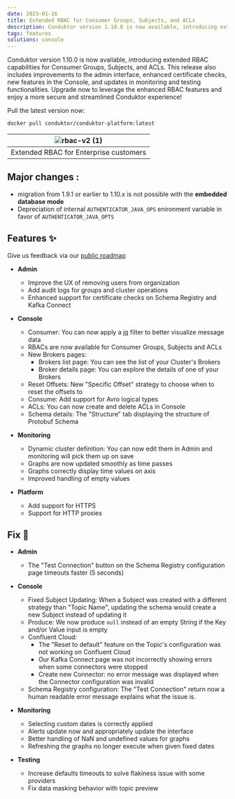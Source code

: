 ```yaml
---
date: 2023-01-16
title: Extended RBAC for Consumer Groups, Subjects, and ACLs
description: Conduktor version 1.10.0 is now available, introducing extended RBAC capabilities for Consumer Groups, Subjects, and ACLs.
tags: features
solutions: console
---
```


Conduktor version 1.10.0 is now available, introducing extended RBAC capabilities for Consumer Groups, Subjects, and ACLs. This release also includes improvements to the admin interface, enhanced certificate checks, new features in the Console, and updates in monitoring and testing functionalities. Upgrade now to leverage the enhanced RBAC features and enjoy a more secure and streamlined Conduktor experience!

Pull the latest version now:

```bash
docker pull conduktor/conduktor-platform:latest
```

| ![rbac-v2 (1)](https://user-images.githubusercontent.com/2573301/212745449-095511d5-0453-4fdf-8af2-c11fb5fb1de0.png) |
| :-: |
| Extended RBAC for Enterprise customers |

## Major changes :

- migration from 1.9.1 or earlier to 1.10.x is not possible with the **embedded database mode**
- Depreciation of internal `AUTHENTICATOR_JAVA_OPS` enironment variable in favor of `AUTHENTICATOR_JAVA_OPTS`

## Features ✨

Give us feedback via our [public roadmap](https://product.conduktor.help/)

- **Admin**

  - Improve the UX of removing users from organization
  - Add audit logs for groups and cluster operations
  - Enhanced support for certificate checks on Schema Registry and Kafka Connect

- **Console**

  - Consumer: You can now apply a [jq](https://stedolan.github.io/jq/) filter to better visualize message data
  - RBACs are now available for Consumer Groups, Subjects and ACLs
  - New Brokers pages:
    - Brokers list page: You can see the list of your Cluster's Brokers
    - Broker details page: You can explore the details of one of your Brokers
  - Reset Offsets: New "Specific Offset" strategy to choose when to reset the offsets to
  - Consume: Add support for Avro logical types
  - ACLs: You can now create and delete ACLs in Console
  - Schema details: The "Structure" tab displaying the structure of Protobuf Schema

- **Monitoring**

  - Dynamic cluster definition: You can now edit them in Admin and monitoring will pick them up on save
  - Graphs are now updated smoothly as time passes
  - Graphs correctly display time values on axis
  - Improved handling of empty values

- **Platform**
  - Add support for HTTPS
  - Support for HTTP proxies

## Fix 🔨

- **Admin**
  - The "Test Connection" button on the Schema Registry configuration page timeouts faster (5 seconds)
- **Console**

  - Fixed Subject Updating: When a Subject was created with a different strategy than "Topic Name", updating the schema would create a new Subject instead of updating it
  - Produce: We now produce `null` instead of an empty String if the Key and/or Value input is empty
  - Confluent Cloud:
    - The "Reset to default" feature on the Topic's configuration was not working on Confluent Cloud
    - Our Kafka Connect page was not incorrectly showing errors when some connectors were stopped
    - Create new Connector: no error message was displayed when the Connector configuration was invalid
  - Schema Registry configuration: The "Test Connection" return now a human readable error message explains what the issue is.

- **Monitoring**
  - Selecting custom dates is correctly applied
  - Alerts update now and appropriately update the interface
  - Better handling of NaN and undefined values for graphs
  - Refreshing the graphs no longer execute when given fixed dates
- **Testing**
  - Increase defaults timeouts to solve flakiness issue with some providers
  - Fix data masking behavior with topic preview
